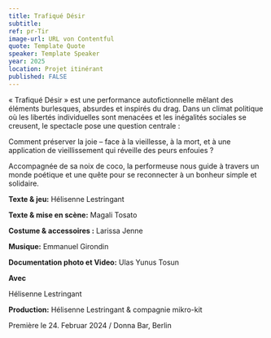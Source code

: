 ```yaml
---
title: Trafiqué Désir
subtitle: 
ref: pr-Tir
image-url: URL von Contentful
quote: Template Quote
speaker: Template Speaker
year: 2025
location: Projet itinérant
published: FALSE
---
```


« Trafiqué Désir » est une performance autofictionnelle mêlant des éléments burlesques, absurdes et inspirés du drag.
Dans un climat politique où les libertés individuelles sont menacées et les inégalités sociales se creusent, le spectacle pose une question centrale :

Comment préserver la joie – face à la vieillesse, à la mort, et à une application de vieillissement qui réveille des peurs enfouies ?

Accompagnée de sa noix de coco, la performeuse nous guide à travers un monde poétique et une quête pour se reconnecter à un bonheur simple et solidaire.


**Texte & jeu:** Hélisenne Lestringant

**Texte & mise en scène:** Magali Tosato

**Costume & accessoires :** Larissa Jenne

**Musique:** Emmanuel Girondin

**Documentation photo et Video:** Ulas Yunus Tosun



**Avec**

Hélisenne Lestringant

**Production:** Hélisenne Lestringant & compagnie mikro-kit


Première le 24. Februar 2024 / Donna Bar, Berlin
